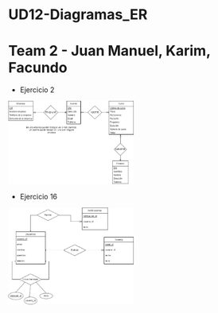 # UD12-Diagramas_ER
# Team 2 - Juan Manuel, Karim, Facundo 

* Ejercicio 2

<img src="https://github.com/C4rim-cibersegurata/UD12-Diagramas_ER/blob/main/EX2.png" width=50% height=50%>

* Ejercicio 16

<img src="https://github.com/C4rim-cibersegurata/UD12-Diagramas_ER/blob/main/EX16.png" width=50% height=50%>
